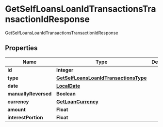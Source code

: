 

# GetSelfLoansLoanIdTransactionsTransactionIdResponse

GetSelfLoansLoanIdTransactionsTransactionIdResponse
## Properties

Name | Type | Description | Notes
------------ | ------------- | ------------- | -------------
**id** | **Integer** |  |  [optional]
**type** | [**GetSelfLoansLoanIdTransactionsType**](GetSelfLoansLoanIdTransactionsType.md) |  |  [optional]
**date** | [**LocalDate**](LocalDate.md) |  |  [optional]
**manuallyReversed** | **Boolean** |  |  [optional]
**currency** | [**GetLoanCurrency**](GetLoanCurrency.md) |  |  [optional]
**amount** | **Float** |  |  [optional]
**interestPortion** | **Float** |  |  [optional]



